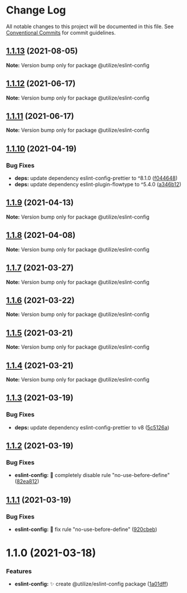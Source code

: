 # Change Log

All notable changes to this project will be documented in this file.
See [Conventional Commits](https://conventionalcommits.org) for commit guidelines.

## [1.1.13](https://github.com/MatejBransky/utilize/compare/@utilize/eslint-config@1.1.12...@utilize/eslint-config@1.1.13) (2021-08-05)

**Note:** Version bump only for package @utilize/eslint-config

## [1.1.12](https://github.com/MatejBransky/utilize/compare/@utilize/eslint-config@1.1.11...@utilize/eslint-config@1.1.12) (2021-06-17)

**Note:** Version bump only for package @utilize/eslint-config

## [1.1.11](https://github.com/MatejBransky/utilize/compare/@utilize/eslint-config@1.1.10...@utilize/eslint-config@1.1.11) (2021-06-17)

**Note:** Version bump only for package @utilize/eslint-config

## [1.1.10](https://github.com/MatejBransky/utilize/compare/@utilize/eslint-config@1.1.9...@utilize/eslint-config@1.1.10) (2021-04-19)

### Bug Fixes

- **deps:** update dependency eslint-config-prettier to ^8.1.0 ([f044648](https://github.com/MatejBransky/utilize/commit/f0446486e7faa8e24ea51a483f1bb71d07b5555f))
- **deps:** update dependency eslint-plugin-flowtype to ^5.4.0 ([a346b12](https://github.com/MatejBransky/utilize/commit/a346b12422d92747e43e98ea6bf94235b2f3569c))

## [1.1.9](https://github.com/MatejBransky/utilize/compare/@utilize/eslint-config@1.1.8...@utilize/eslint-config@1.1.9) (2021-04-13)

**Note:** Version bump only for package @utilize/eslint-config

## [1.1.8](https://github.com/MatejBransky/utilize/compare/@utilize/eslint-config@1.1.7...@utilize/eslint-config@1.1.8) (2021-04-08)

**Note:** Version bump only for package @utilize/eslint-config

## [1.1.7](https://github.com/MatejBransky/utilize/compare/@utilize/eslint-config@1.1.6...@utilize/eslint-config@1.1.7) (2021-03-27)

**Note:** Version bump only for package @utilize/eslint-config

## [1.1.6](https://github.com/MatejBransky/utilize/compare/@utilize/eslint-config@1.1.5...@utilize/eslint-config@1.1.6) (2021-03-22)

**Note:** Version bump only for package @utilize/eslint-config

## [1.1.5](https://github.com/MatejBransky/utilize/compare/@utilize/eslint-config@1.1.4...@utilize/eslint-config@1.1.5) (2021-03-21)

**Note:** Version bump only for package @utilize/eslint-config

## [1.1.4](https://github.com/MatejBransky/utilize/compare/@utilize/eslint-config@1.1.3...@utilize/eslint-config@1.1.4) (2021-03-21)

**Note:** Version bump only for package @utilize/eslint-config

## [1.1.3](https://github.com/MatejBransky/utilize/compare/@utilize/eslint-config@1.1.2...@utilize/eslint-config@1.1.3) (2021-03-19)

### Bug Fixes

- **deps:** update dependency eslint-config-prettier to v8 ([5c5126a](https://github.com/MatejBransky/utilize/commit/5c5126a7611a0a2072f64bcbcb972548d6c4d3c4))

## [1.1.2](https://github.com/MatejBransky/utilize/compare/@utilize/eslint-config@1.1.1...@utilize/eslint-config@1.1.2) (2021-03-19)

### Bug Fixes

- **eslint-config:** :bug: completely disable rule "no-use-before-define" ([82ea812](https://github.com/MatejBransky/utilize/commit/82ea812b0bd21f4da49cf87abf7bfbb0a2f8a3d0))

## [1.1.1](https://github.com/MatejBransky/utilize/compare/@utilize/eslint-config@1.1.0...@utilize/eslint-config@1.1.1) (2021-03-19)

### Bug Fixes

- **eslint-config:** :bug: fix rule "no-use-before-define" ([920cbeb](https://github.com/MatejBransky/utilize/commit/920cbeb9030b82893dfc4f9cb57d5424cc28f559))

# 1.1.0 (2021-03-18)

### Features

- **eslint-config:** :sparkles: create @utilize/eslint-config package ([1a01dff](https://github.com/MatejBransky/utilize/commit/1a01dffc317e4002d4d3d88104e04212056fff9b))
